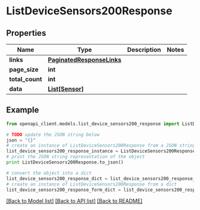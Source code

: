 # ListDeviceSensors200Response


## Properties
Name | Type | Description | Notes
------------ | ------------- | ------------- | -------------
**links** | [**PaginatedResponseLinks**](PaginatedResponseLinks.md) |  | 
**page_size** | **int** |  | 
**total_count** | **int** |  | 
**data** | [**List[Sensor]**](Sensor.md) |  | 

## Example

```python
from openapi_client.models.list_device_sensors200_response import ListDeviceSensors200Response

# TODO update the JSON string below
json = "{}"
# create an instance of ListDeviceSensors200Response from a JSON string
list_device_sensors200_response_instance = ListDeviceSensors200Response.from_json(json)
# print the JSON string representation of the object
print ListDeviceSensors200Response.to_json()

# convert the object into a dict
list_device_sensors200_response_dict = list_device_sensors200_response_instance.to_dict()
# create an instance of ListDeviceSensors200Response from a dict
list_device_sensors200_response_form_dict = list_device_sensors200_response.from_dict(list_device_sensors200_response_dict)
```
[[Back to Model list]](../README.md#documentation-for-models) [[Back to API list]](../README.md#documentation-for-api-endpoints) [[Back to README]](../README.md)



